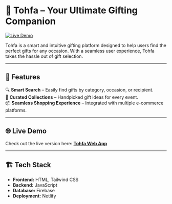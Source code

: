 # 🎁 Tohfa – Your Ultimate Gifting Companion  

[![Live Demo](https://img.shields.io/badge/Live-Demo-green)](https://tohfa-web.netlify.app/)  

Tohfa is a smart and intuitive gifting platform designed to help users find the perfect gifts for any occasion. With a seamless user experience, Tohfa takes the hassle out of gift selection.  

---

## 🚀 Features  

🔍 **Smart Search** – Easily find gifts by category, occasion, or recipient.  
🎁 **Curated Collections** – Handpicked gift ideas for every event.  
📦 **Seamless Shopping Experience** – Integrated with multiple e-commerce platforms.  

---

## 🌐 Live Demo  

Check out the live version here: **[Tohfa Web App](https://tohfa-web.netlify.app/)**  

---
## 🏗️ Tech Stack  

- **Frontend:** HTML, Tailwind CSS  
- **Backend:** JavaScript 
- **Database:** Firebase   
- **Deployment:** Netlify  


